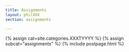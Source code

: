 ```yaml
---
title: Assignments
layout: philXXX
section: assignments

---
```


{% assign cat=site.categories.XXXTYYYY %}
{% assign subcat="assignments" %}
{% include postpage.html %}